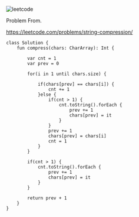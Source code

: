 ![leetcode](https://user-images.githubusercontent.com/77060863/222345653-b35ed3c5-07a9-4ee0-95b4-b75251e9074d.PNG)

Problem From.

https://leetcode.com/problems/string-compression/

```
class Solution {
    fun compress(chars: CharArray): Int {
 
        var cnt = 1
        var prev = 0
        
        for(i in 1 until chars.size) {
            
            if(chars[prev] == chars[i]) {
                cnt += 1
            }else {                
                if(cnt > 1) {
                    cnt.toString().forEach {
                        prev += 1
                        chars[prev] = it
                    }
                }
                prev += 1
                chars[prev] = chars[i]
                cnt = 1
            }
        }
        
        if(cnt > 1) {
            cnt.toString().forEach {
                prev += 1
                chars[prev] = it
            }
        }
        
        return prev + 1
    }
}
```

